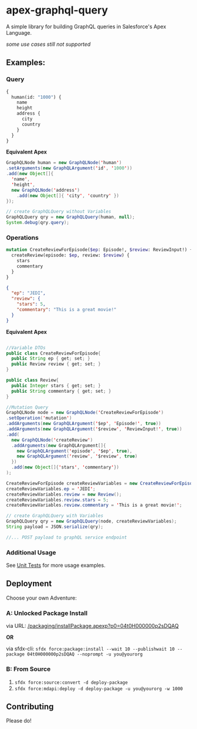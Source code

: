 # apex-graphql-query

A simple library for building GraphQL queries in Salesforce's Apex Language.

*some use cases still not supported*

## Examples:

### Query
``` graphql
{
  human(id: "1000") {
    name
    height
    address {
      city
      country
    }
  }
}
```

**Equivalent Apex**

``` java
GraphQLNode human = new GraphQLNode('human')
.setArguments(new GraphQLArgument('id', '1000'))
.add(new Object[]{
  'name',
  'height',
  new GraphQLNode('address')
    .add(new Object[]{ 'city', 'country' })
});

// create GraphQLQuery without Variables
GraphQLQuery qry = new GraphQLQuery(human, null);
System.debug(qry.query);
```

### Operations

``` graphql
mutation CreateReviewForEpisode($ep: Episode!, $review: ReviewInput!) {
  createReview(episode: $ep, review: $review) {
    stars
    commentary
  }
}
```

``` json
{
  "ep": "JEDI",
  "review": {
    "stars": 5,
    "commentary": "This is a great movie!"
  }
}
```

**Equivalent Apex**
``` java

//Variable DTOs
public class CreateReviewForEpisode{
  public String ep { get; set; }
  public Review review { get; set; }
}

public class Review{
  public Integer stars { get; set; }
  public String commentary { get; set; }
}

//Mutation Query
GraphQLNode node = new GraphQLNode('CreateReviewForEpisode')
.setOperation('mutation')
.addArguments(new GraphQLArgument('$ep', 'Episode!', true))
.addArguments(new GraphQLArgument('$review', 'ReviewInput!', true))
.add(
  new GraphQLNode('createReview')
  .addArguments(new GraphQLArgument[]{
    new GraphQLArgument('episode', '$ep', true),
    new GraphQLArgument('review', '$review', true)
  })
  .add(new Object[]{'stars', 'commentary'})
);

CreateReviewForEpisode createReviewVariables = new CreateReviewForEpisode();
createReviewVariables.ep = 'JEDI';
createReviewVariables.review = new Review();
createReviewVariables.review.stars = 5;
createReviewVariables.review.commentary = 'This is a great movie!';

// create GraphQLQuery with Variables
GraphQLQuery qry = new GraphQLQuery(node, createReviewVariables);
String payload = JSON.serialize(qry);

//... POST payload to graphQL service endpoint 
```
### Additional Usage

See [Unit Tests](https://github.com/ChuckJonas/apex-graphql-query/blob/master/force-app/main/default/classes/GraphQLQueryTests.cls) for more usage examples.

## Deployment

Choose your own Adventure:

### A: Unlocked Package Install

  via URL: [/packaging/installPackage.apexp?p0=04t0H000000p2sDQAQ](https://login.salesforce.com/packaging/installPackage.apexp?p0=04t0H000000p2sDQAQ)
  
  **OR**
  
  via sfdx-cli: `sfdx force:package:install --wait 10 --publishwait 10 --package 04t0H000000p2sDQAQ --noprompt -u you@yourorg`

### B: From Source

1. `sfdx force:source:convert -d deploy-package`
2. `sfdx force:mdapi:deploy -d deploy-package -u you@yourorg -w 1000`

## Contributing

Please do!